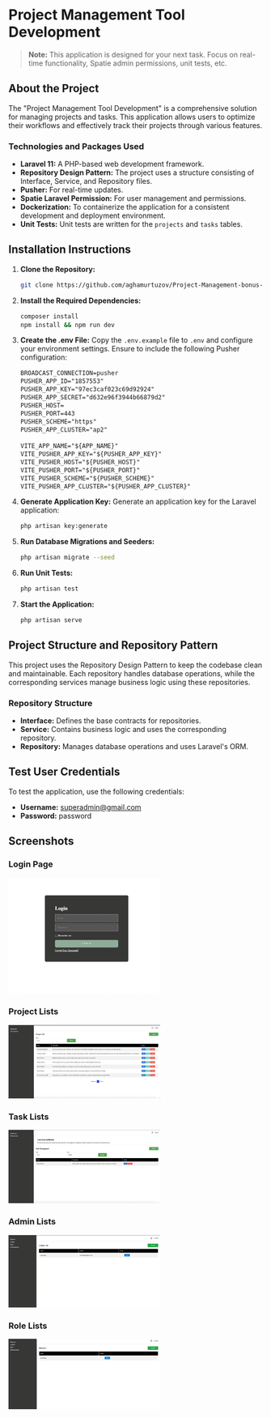 # Project Management Tool Development

> **Note:** This application is designed for your next task. Focus on real-time functionality, Spatie admin permissions, unit tests, etc.

## About the Project
The "Project Management Tool Development" is a comprehensive solution for managing projects and tasks. This application allows users to optimize their workflows and effectively track their projects through various features.

### Technologies and Packages Used
- **Laravel 11:** A PHP-based web development framework.
- **Repository Design Pattern:** The project uses a structure consisting of Interface, Service, and Repository files.
- **Pusher:** For real-time updates.
- **Spatie Laravel Permission:** For user management and permissions.
- **Dockerization:** To containerize the application for a consistent development and deployment environment.
- **Unit Tests:** Unit tests are written for the `projects` and `tasks` tables.

## Installation Instructions
1. **Clone the Repository:**
    ```bash
    git clone https://github.com/aghamurtuzov/Project-Management-bonus-tasks.git
    ```

2. **Install the Required Dependencies:**
    ```bash
    composer install
    npm install && npm run dev
    ```

3. **Create the .env File:**
   Copy the `.env.example` file to `.env` and configure your environment settings. Ensure to include the following Pusher configuration:

    ```plaintext
    BROADCAST_CONNECTION=pusher
    PUSHER_APP_ID="1857553"
    PUSHER_APP_KEY="97ec3caf023c69d92924"
    PUSHER_APP_SECRET="d632e96f3944b66879d2"
    PUSHER_HOST=
    PUSHER_PORT=443
    PUSHER_SCHEME="https"
    PUSHER_APP_CLUSTER="ap2"

    VITE_APP_NAME="${APP_NAME}"
    VITE_PUSHER_APP_KEY="${PUSHER_APP_KEY}"
    VITE_PUSHER_HOST="${PUSHER_HOST}"
    VITE_PUSHER_PORT="${PUSHER_PORT}"
    VITE_PUSHER_SCHEME="${PUSHER_SCHEME}"
    VITE_PUSHER_APP_CLUSTER="${PUSHER_APP_CLUSTER}"
    ```

4. **Generate Application Key:**
   Generate an application key for the Laravel application:
    ```bash
    php artisan key:generate
    ```

5. **Run Database Migrations and Seeders:**
    ```bash
    php artisan migrate --seed
    ```

6. **Run Unit Tests:**
    ```bash
    php artisan test
    ```

7. **Start the Application:**
    ```bash
    php artisan serve
    ```

## Project Structure and Repository Pattern
This project uses the Repository Design Pattern to keep the codebase clean and maintainable. Each repository handles database operations, while the corresponding services manage business logic using these repositories.

### Repository Structure
- **Interface:** Defines the base contracts for repositories.
- **Service:** Contains business logic and uses the corresponding repository.
- **Repository:** Manages database operations and uses Laravel's ORM.

## Test User Credentials
To test the application, use the following credentials:

- **Username:** superadmin@gmail.com
- **Password:** password


## Screenshots

<p>

<h3> Login Page </h3>

<img src="public/img/login.png" width="300">

<h3> Project Lists </h3>

<img src="public/img/projects.png" width="300">

<h3> Task Lists </h3>

<img src="public/img/tasks.png" width="300">

<h3> Admin Lists </h3>

<img src="public/img/admin.png" width="300">

<h3> Role Lists </h3>

<img src="public/img/role.png" width="300">

</p>
